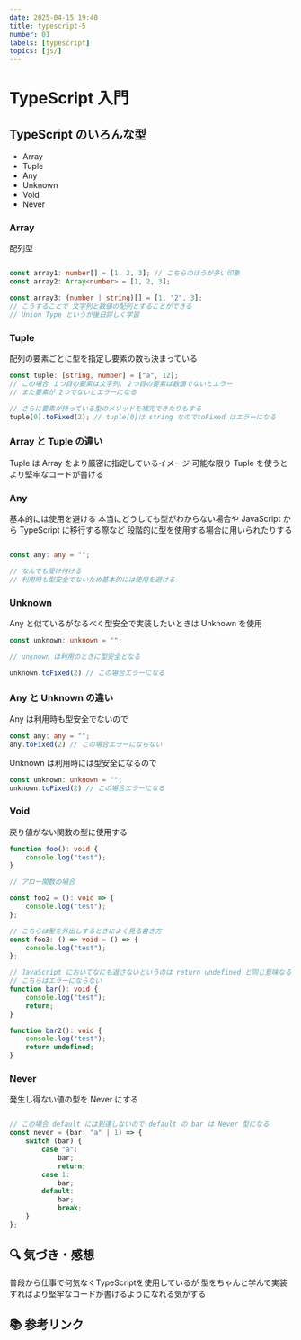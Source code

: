 ```yaml
---
date: 2025-04-15 19:40
title: typescript-5
number: 01
labels: [typescript]
topics: [js/]
---
```


# TypeScript 入門

## TypeScript のいろんな型

- Array
- Tuple
- Any
- Unknown
- Void
- Never

### Array

配列型

```ts

const array1: number[] = [1, 2, 3]; // こちらのほうが多い印象
const array2: Array<number> = [1, 2, 3];

const array3: (number | string)[] = [1, "2", 3];
// こうすることで 文字列と数値の配列とすることができる
// Union Type というが後日詳しく学習

```

### Tuple

配列の要素ごとに型を指定し要素の数も決まっている

```ts
const tuple: [string, number] = ["a", 12];
// この場合 １つ目の要素は文字列、２つ目の要素は数値でないとエラー
// また要素が 2つでないとエラーになる

// さらに要素が持っている型のメソッドを補完できたりもする
tuple[0].toFixed(2); // tuple[0]は string なのでtoFixed はエラーになる
```

### Array と Tuple の違い

Tuple は Array をより厳密に指定しているイメージ
可能な限り Tuple を使うとより堅牢なコードが書ける

### Any

基本的には使用を避ける
本当にどうしても型がわからない場合や
JavaScript から TypeScript に移行する際など
段階的に型を使用する場合に用いられたりする

```ts

const any: any = "";

// なんでも受け付ける
// 利用時も型安全でないため基本的には使用を避ける
```

### Unknown

Any と似ているがなるべく型安全で実装したいときは Unknown を使用

```ts
const unknown: unknown = "";

// unknown は利用のときに型安全となる

unknown.toFixed(2) // この場合エラーになる

```

### Any と Unknown の違い

Any は利用時も型安全でないので

```ts
const any: any = "";
any.toFixed(2) // この場合エラーにならない
```

Unknown は利用時には型安全になるので
```ts
const unknown: unknown = "";
unknown.toFixed(2) // この場合エラーになる
```

### Void 

戻り値がない関数の型に使用する

```ts
function foo(): void {
	console.log("test");
}

// アロー関数の場合

const foo2 = (): void => {
	console.log("test");
};

// こちらは型を外出しするときによく見る書き方
const foo3: () => void = () => {
	console.log("test");
};

// JavaScript においてなにも返さないというのは return undefined と同じ意味なるので
// こちらはエラーにならない
function bar(): void {
	console.log("test");
	return;
}

function bar2(): void {
	console.log("test");
	return undefined;
}
```

### Never

発生し得ない値の型を Never にする

```ts

// この場合 default には到達しないので default の bar は Never 型になる
const never = (bar: "a" | 1) => {
	switch (bar) {
		case "a":
			bar;
			return;
		case 1:
			bar;
		default:
			bar;
			break;
	}
};

```


## 🔍 気づき・感想

普段から仕事で何気なくTypeScriptを使用しているが
型をちゃんと学んで実装すればより堅牢なコードが書けるようになれる気がする

## 📚 参考リンク
